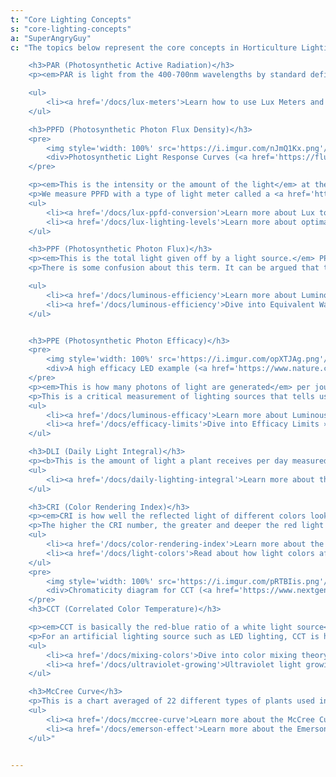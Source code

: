 ```yaml
---
t: "Core Lighting Concepts"
s: "core-lighting-concepts"
a: "SuperAngryGuy"
c: "The topics below represent the core concepts in Horticulture Lighting Theory. This article features basic definitions to get you started on this science.

    <h3>PAR (Photosynthetic Active Radiation)</h3>
    <p><em>PAR is light from the 400-700nm wavelengths by standard definition</em> (far red light that has a wavelength longer than 700nm is not be included). It is important to understand PAR is what we measure and not a unit of measurement: for example, '300 PAR' makes no sense because the person could be talking about PAR watts. As a reference, around 4.6 µmol/m2/sec is one PAR watt/m2 for white light (CRI 80).</p>

    <ul>
        <li><a href='/docs/lux-meters'>Learn how to use Lux Meters and Sensors »</a></li>
    </ul>

    <h3>PPFD (Photosynthetic Photon Flux Density)</h3>
    <pre>
        <img style='width: 100%' src='https://i.imgur.com/nJmQ1Kx.png'/>
        <div>Photosynthetic Light Response Curves (<a href='https://fluence.science/science-articles/horticulture-lighting-metrics/'>source</a>)</div>
    </pre>

    <p><em>This is the intensity or the amount of the light</em> at the point that the measurement was made. <b>Lux is a close white light equivalent.</b> PPFD is measured in units of µmol/m2/sec or 'micromoles per square meter per second' also written as µmol m-2 s-1. This unit of light alone tells nothing about the wavelength(s) of light, only the amount of PAR when measuring PAR in this unit.</p>
    <p>We measure PPFD with a type of light meter called a <a href='https://amzn.to/3yiwoSy'>quantum light meter</a>. Quantum in this case is not some gimmick marketing term but rather to emphasize that the meter is measuring the actual number of photons, the quanta or individual particle of the electromagnetic field, being radiated to a space (such as the top of a plant canopy).</p>
    <ul>
        <li><a href='/docs/lux-ppfd-conversion'>Learn more about Lux to PPFD conversions »</a></li>
        <li><a href='/docs/lux-lighting-levels'>Learn more about optimal Lux Lighting Levels »</a></li>
    </ul>

    <h3>PPF (Photosynthetic Photon Flux)</h3>
    <p><em>This is the total light given off by a light source.</em> PPF is measured in µmol/sec or 'micromoles per second' also written as µmol s-1. <b>Lumens is a close white light equivalent</b>. PPE times the wattage of the light equals PPF.</p>
    <p>There is some confusion about this term. It can be argued that this is the same as PPFD but it is being defined by <a href='https://asabe.org'>ASABE</a> and will most certainly be accepted as an industry standard to define how much light is being given radiated by a lighting source. It can be a bit naive to use PPF to try to calculate PPFD numbers: if you do then be sure that you over estimate.</p>

    <ul>
        <li><a href='/docs/luminous-efficiency'>Learn more about Luminous Efficiency »</a></li>
        <li><a href='/docs/luminous-efficiency'>Dive into Equivalent Wattage for lights »</a></li>
    </ul>


    <h3>PPE (Photosynthetic Photon Efficacy)</h3>
    <pre>
        <img style='width: 100%' src='https://i.imgur.com/opXTJAg.png'/>
        <div>A high efficacy LED example (<a href='https://www.nature.com/articles/s41438-020-0283-7'>source</a>)</div>
    </pre>
    <p><em>This is how many photons of light are generated</em> per joule (watt * second) of energy input. PPF/Watts will give the PPE. <b>Lumens per watt is a close white light equivalent.</b> PPE is measured in µmol/joule or 'micromoles per joule' also written as µmol/J. </p>
    <p>This is a critical measurement of lighting sources that tells us how much light is being radiated per amount of energy consumed by the light source. It is literally a metric of how many photons are being produced per joule of energy input. Top end grow lights put out about 2.4 umol/joule, while low end lights are about 0.9-1.3 uMol/joule. With cheaper lights you may save money initially but you will get hit with much higher energy usage costs long term. As a general rule, don't buy a grow light for professional use unless you know the uMol/joule number.</p>
    <ul>
        <li><a href='/docs/luminous-efficacy'>Learn more about Luminous Efficacy »</a></li>
        <li><a href='/docs/efficacy-limits'>Dive into Efficacy Limits »</a></li>
    </ul>

    <h3>DLI (Daily Light Integral)</h3>
    <p><b>This is the amount of light a plant receives per day measured in mol/m2/d</b> or 'moles per square meter per day'. An easy way to quickly calculate the DLI is to take 100 umol/m2/sec * 24 hours = DLI of 8.5. We can say that 24 hour lighting at 200 umol/m2/sec is a DLI of 17 mol/m2/day. If I have 400 umol/m2/sec of light for 16 hours per day then the DLI is 4 * 8.5 constant * (16/24) of a day = round up to DLI of 23 mol/m2/day. The constant is actually 8.6 for 100 umol/m2/sec at 24 hour lighting but 8.5 is easier to calculate.</p>
    <ul>
        <li><a href='/docs/daily-lighting-integral'>Learn more about the Daily Lighting Integral »</a></li>
    </ul>

    <h3>CRI (Color Rendering Index)</h3>
    <p><em>CRI is how well the reflected light of different colors look.</em> CRI 90 and above light will have deeper reds that will read lower with a lux meter, although the true PPFD levels may be the same. The deeper reds is why CRI 80 and 90 have different lux to PPFD conversion values. Roughly speaking, a CRI 100 light has a luminous efficacy of around 250-260 LPW (lumens per watt) at 100% efficiency, CRI 95 is 280 LPW, CRI 90 is 300 LPW, and CRI 80 is 320 LPW. In the real world, these numbers can vary by 10% or so. </p>
    <p>The higher the CRI number, the greater and deeper the red light we will have. Our eyes have less red light sensitivity compared to other colors, so a really high CRI light will have less lumens per watt although there may be the same amount of light being produced as umol/sec and as perceived by the plant.</p>
    <ul>
        <li><a href='/docs/color-rendering-index'>Learn more about the Color Rendering Index »</a></li>
        <li><a href='/docs/light-colors'>Read about how light colors affect plants »</a></li>
    </ul>
    <pre>
        <img style='width: 100%' src='https://i.imgur.com/pRTBIis.png'/>
        <div>Chromaticity diagram for CCT (<a href='https://www.nextgenerationled.be/EN/CorrelatedColorTemperature.html'>source</a>)</div>
    </pre>
    <h3>CCT (Correlated Color Temperature)</h3>

    <p><em>CCT is basically the red-blue ratio of a white light source</em> and correlates to (i.e. appears to us as) the color temperature of a black body radiation source in degrees kelvin. Higher CCT, having more blue light, will keep plants more compact at a given lighting level. 3000K and 3500K are pretty common for all around use. Roughly speaking, 2700K is 10% blue, 4200K is 20% blue, and 6500K is 30% blue.</p>
    <p>For an artificial lighting source such as LED lighting, CCT is how white light is perceived. Cool white will have a higher blue light ratio and be at a higher CCT such as 6500K. Warm white will have a higher red light ratio and have a lower CCT such as 2700K. Higher color temperatures are common for vegetative growth since the higher blue light ration will help keep plants more compact.</p>
    <ul>
        <li><a href='/docs/mixing-colors'>Dive into color mixing theory »</a></li>
        <li><a href='/docs/ultraviolet-growing'>Ultraviolet light growing considerations »</a></li>
    </ul>

    <h3>McCree Curve</h3>
    <p>This is a chart averaged of 22 different types of plants used in botany that <b>shows the amount of photosynthesis that occurs by wavelength</b>. The McCree curve is only valid at 50 uMol/m2/sec of monochromatic light with the single leaf model but a useful starting point. The McCree curve is different than absorption curves of pigments isolated from a plant leaf and gives much more realistic information as to how plants respond to photosynthesis by wavelength.</p>
    <ul>
        <li><a href='/docs/mccree-curve'>Learn more about the McCree Curve »</a></li>
        <li><a href='/docs/emerson-effect'>Learn more about the Emerson Effect »</a></li>
    </ul>"


---
```

